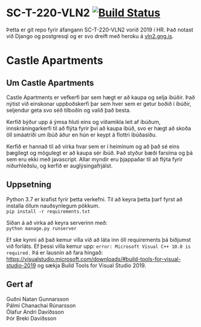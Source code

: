 # SC-T-220-VLN2 [![Build Status](https://travis-ci.com/GudniNatan/SC-T-220-VLN2.svg?token=JMPEzNCssa8wvM9yqz3h&branch=master)](https://travis-ci.com/GudniNatan/SC-T-220-VLN2)


Þetta er git repo fyrir áfangann SC-T-220-VLN2 vorið 2019 í HR. Það notast við Django og postgresql og er svo dreift með heroku á [vln2.gng.is](http://vln2.gng.is/).

# Castle Apartments
## Um Castle Apartments
Castle Apartments er vefkerfi þar sem hægt er að kaupa og selja íbúðir. Það nýtist við einskonar uppboðskerfi þar sem hver sem er getur boðið í íbúðir, seljendur geta svo séð tilboðin og valið það besta.

Kerfið býður upp á ýmsa hluti eins og víðamikla leit af íbúðum, innskráningarkerfi til að flýta fyrir því að kaupa íbúð, svo er hægt að skoða öll smáatriði um íbúð áður en hún er keypt á flottri íbúðasíðu. 

Kerfið er hannað til að virka hvar sem er í heiminum og að það sé eins þægilegt og mögulegt er að kaupa sér íbúð. Það styður bæði farsíma og þá sem eru ekki með javascript. Allar myndir eru þjappaðar til að flýta fyrir niðurhleðslu, og kerfið er auglýsingafrjálst.



## Uppsetning
Python 3.7 er krafist fyrir þetta verkefni. Til að keyra þetta þarf fyrst að installa öllum nauðsynlegum pökkum.  
```pip install -r requirements.txt```

Síðan á að virka að keyra serverinn með:  
```python manage.py runserver```


Ef ske kynni að það kemur villa við að láta inn öll requirements þá biðjumst við forláts. Ef þessi villa kemur upp:  ```error: Microsoft Visual C++ 10.0 is required.``` Þá er lausnin að fara hingað: https://visualstudio.microsoft.com/downloads/#build-tools-for-visual-studio-2019  og sækja Build Tools for Visual Studio 2019.


## Gert af
Guðni Natan Gunnarsson  
Pálmi Chanachai Rúnarsson  
Ólafur Andri Davíðsson  
Þór Breki Davíðsson